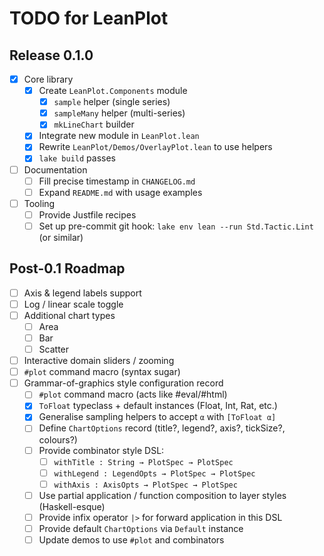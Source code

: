 # TODO for LeanPlot

## Release 0.1.0

- [x] Core library
  - [x] Create `LeanPlot.Components` module
    - [x] `sample` helper (single series)
    - [x] `sampleMany` helper (multi-series)
    - [x] `mkLineChart` builder
  - [x] Integrate new module in `LeanPlot.lean`
  - [x] Rewrite `LeanPlot/Demos/OverlayPlot.lean` to use helpers
  - [x] `lake build` passes
- [ ] Documentation
  - [ ] Fill precise timestamp in `CHANGELOG.md`
  - [ ] Expand `README.md` with usage examples
- [ ] Tooling
  - [ ] Provide Justfile recipes
  - [ ] Set up pre-commit git hook: `lake env lean --run Std.Tactic.Lint` (or similar)

## Post-0.1 Roadmap

- [ ] Axis & legend labels support
- [ ] Log / linear scale toggle
- [ ] Additional chart types
  - [ ] Area
  - [ ] Bar
  - [ ] Scatter
- [ ] Interactive domain sliders / zooming
- [ ] `#plot` command macro (syntax sugar)
- [ ] Grammar-of-graphics style configuration record
  - [ ] `#plot` command macro (acts like #eval/#html)
  - [x] `ToFloat` typeclass + default instances (Float, Int, Rat, etc.)
  - [x] Generalise sampling helpers to accept `α` with `[ToFloat α]`
  - [ ] Define `ChartOptions` record (title?, legend?, axis?, tickSize?, colours?)
  - [ ] Provide combinator style DSL:
    - [ ] `withTitle : String → PlotSpec → PlotSpec`
    - [ ] `withLegend : LegendOpts → PlotSpec → PlotSpec`
    - [ ] `withAxis : AxisOpts → PlotSpec → PlotSpec`
  - [ ] Use partial application / function composition to layer styles (Haskell-esque)
  - [ ] Provide infix operator `|>` for forward application in this DSL
  - [ ] Provide default `ChartOptions` via `Default` instance
  - [ ] Update demos to use `#plot` and combinators 